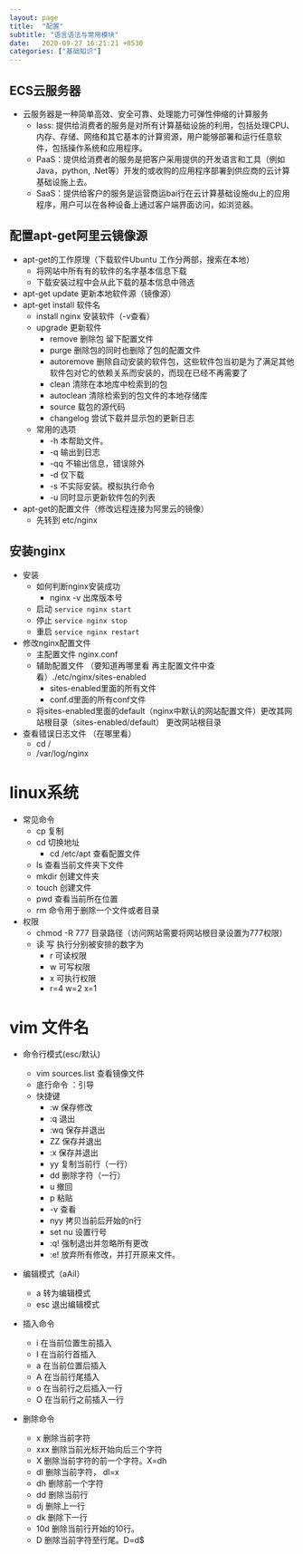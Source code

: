 ```yaml
---
layout: page
title:  "配置"
subtitle: "语言语法与常用模块"
date:   2020-09-27 16:21:21 +0530
categories: ["基础知识"]
---
```


## ECS云服务器
- 云服务器是一种简单高效、安全可靠、处理能力可弹性伸缩的计算服务
    - Iass: 提供给消费者的服务是对所有计算基础设施的利用，包括处理CPU、内存、存储、网络和其它基本的计算资源，用户能够部署和运行任意软件，包括操作系统和应用程序。
    - PaaS：提供给消费者的服务是把客户采用提供的开发语言和工具（例如Java，python, .Net等）开发的或收购的应用程序部署到供应商的云计算基础设施上去。
    - SaaS：提供给客户的服务是运营商运bai行在云计算基础设施du上的应用程序，用户可以在各种设备上通过客户端界面访问，如浏览器。

## 配置apt-get阿里云镜像源
- apt-get的工作原理（下载软件Ubuntu 工作分两部，搜索在本地）
    - 将网站中所有有的软件的名字基本信息下载
    - 下载安装过程中会从此下载的基本信息中筛选
- apt-get update 更新本地软件源（镜像源）
- apt-get install 软件名
    - install nginx 安装软件（-v查看）
    - upgrade     更新软件
        - remove      删除包 留下配置文件
        - purge       删除包的同时也删除了包的配置文件
        - autoremove  删除自动安装的软件包，这些软件包当初是为了满足其他软件包对它的依赖关系而安装的，而现在已经不再需要了
        - clean       清除在本地库中检索到的包
        - autoclean   清除检索到的包文件的本地存储库
        - source      载包的源代码
        - changelog   尝试下载并显示包的更新日志
    - 常用的选项
        - -h     本帮助文件。
        - -q     输出到日志
        - -qq    不输出信息，错误除外
        - -d     仅下载
        - -s     不实际安装。模拟执行命令
        - -u     同时显示更新软件包的列表
- apt-get的配置文件（修改远程连接为阿里云的镜像）
    - 先转到 etc/nginx

## 安装nginx
- 安装 
	- 如何判断nginx安装成功
        - nginx -v 出席版本号
	- 启动 `service nginx start`
	- 停止 `service nginx stop`
	- 重启 `service nginx restart`
- 修改nginx配置文件
	- 主配置文件 nginx.conf
	- 辅助配置文件 （要知道再哪里看 再主配置文件中查看）./etc/nginx/sites-enabled
		- sites-enabled里面的所有文件
		- conf.d里面的所有conf文件
	- 将sites-enabled里面的default（nginx中默认的网站配置文件）更改其网站根目录（sites-enabled/default） 更改网站根目录
- 查看错误日志文件 （在哪里看）
    - cd /
    - /var/log/nginx

# linux系统
- 常见命令
    - cp 复制
	- cd 切换地址
        - cd /etc/apt 查看配置文件
	- ls 查看当前文件夹下文件
	- mkdir 创建文件夹
	- touch 创建文件
	- pwd 查看当前所在位置
	- rm 命令用于删除一个文件或者目录
- 权限
	- chmod -R 777 目录路径（访问网站需要将网站根目录设置为777权限）
	- 读 写 执行分别被安排的数字为
        - r 可读权限
        - w 可写权限
        - x 可执行权限
        - r=4 w=2 x=1

# vim 文件名
- 命令行模式(esc/默认)
    - vim sources.list 查看镜像文件
	- 底行命令 ：引导
	- 快捷键
        - :w 保存修改
        - :q 退出
        - :wq 保存并退出
        - ZZ 保存并退出
        - :x 保存并退出 
		- yy 复制当前行（一行）
		- dd 删除字符（一行）
		- u 撤回
		- p 粘贴
        - -v 查看
        - nyy 拷贝当前后开始的n行
        - set nu 设置行号
        - :q! 强制退出并忽略所有更改
        - :e! 放弃所有修改，并打开原来文件。

- 编辑模式（aAiI）
    - a 转为编辑模式
    - esc 退出编辑模式

- 插入命令
    - i 在当前位置生前插入
    - I 在当前行首插入
    - a 在当前位置后插入
    - A 在当前行尾插入
    - o 在当前行之后插入一行
    - O 在当前行之前插入一行

- 删除命令
    - x 删除当前字符
    - xxx 删除当前光标开始向后三个字符
    - X 删除当前字符的前一个字符。X=dh
    - dl 删除当前字符， dl=x
    - dh 删除前一个字符
    - dd 删除当前行
    - dj 删除上一行
    - dk 删除下一行
    - 10d 删除当前行开始的10行。
    - D 删除当前字符至行尾。D=d$


